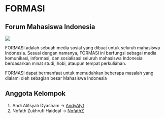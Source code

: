 # FORMASI 
## Forum Mahasiswa Indonesia <br>

<img src="https://i.imgur.com/04mOTHf.png"> <br>

FORMASI adalah sebuah media sosial yang dibuat untuk seluruh mahasiswa Indonesia. Sesuai dengan namanya, FORMASI ini berfungsi sebagai media komunikasi, informasi, dan sosialisasi seluruh mahasiswa Indonesia berdasarkan minat studi, hobi, ataupun tempat perkuliahan.

FORMASI dapat bermanfaat untuk memudahkan beberapa masalah yang dialami oleh sebagian besar Mahasiswa Indonesia

## Anggota Kelompok <br>
1. Andi Alifsyah Dyasham -> <a href = "https://github.com/AndyAlyf">AndyAlyf</a> <br>
2. Nofath Zukhrufi Haideal -> <a href = "https://github.com/NofathZ">NofathZ</a>